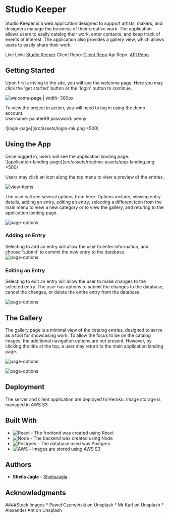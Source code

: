 # Studio Keeper

Studio Keeper is a web application designed to support artists, makers, and designers manage the business of their creative work.  The application allows users to easily catalog their work, enter contacts, and keep track of events of interest.  The application also provides a gallery view, which allows users to easily share their work.  

Live Link: [Studio Keeper](https://studio-keeper-app.now.sh/)
Client Repo: [Client Repo](https://github.com/sheilajmj/studio-keeper-app)
Api Repo: [API Repo](https://github.com/sheilajmj/studio-keeper-server)

## Getting Started
Upon first arriving to the site, you will see the welcome page.  Here you may click the 'get started' button or the 'login' button to continue.

![welcome-page | width=300px](src/assets/readme-assets/app-welcome-mk.png)


To view the project in action, you will need to log in using the demo account.  
Username: painter99
password: penny

![login-page](src/assets/login-mk.png =500)

## Using the App

Once logged in, users will see the application landing page.  
![application-landing-page](src/assets/readme-assets/app-landing.png =500)


Users may click an icon along the top menu to view a preview of the entries.

![view-items](src/assets/readme-assets/contact-items.png)

The user will see several options from here.  Options include, viewing entry details, adding an entry, editing an entry, selecting a different icon from the main menu to view a new category or to view the gallery, and returing to the application landing page.

![page-options](src/assets/readme-assets/contact-items-mk.png)


### Adding an Entry

Selecting to add an entry will allow the user to enter information, and choose 'submit' to commit the new entry to the database.  
![page-options](src/assets/readme-assets/contact-submit-mk.png)

### Editing an Entry

Selecting to edit an entry will allow the user to make changes to the selected entry.  The user has options to submit the changes to the database, cancel the changes, or delete the entire entry from the database.  

![page-options](src/assets/readme-assets/edit-event-mk.png)


## The Gallery

The gallery page is a minimal view of the catalog entries, designed to serve as a tool for showcasing work.  To allow the focus to be on the catalog images, the additional navigation options are not present.  However, by clicking the title at the top, a user may return to the main application landing page.  

![page-options](src/assets/readme-assets/gallery1.png)



![page-options](src/assets/readme-assets/gallery2.png)


## Deployment

The server and client application are deployed to Heroku.  Image storage is managed in AWS S3.  

## Built With

* ![React](src/assets/readme-assets/react-logo.svg) - The frontend was created using React
* ![Node](src/assets/readme-assets/gallery1.png) - The backend was created using Node
* ![Postgres](src/assets/readme-assets/postgres-logo.png) - The database used was Postgres
* ![AWS](src/assets/readme-assets/aws-logo.png) - Images are stored using AWS S3

## Authors

* **Sheila Jagla** - [SheilaJagla](https://github.com/sheilajmj)

## Acknowledgments

####Stock Images
    * Paweł Czerwiński on Unsplash
    * Mr Karl on Unsplash
    * Alexander Ant on Unsplash

